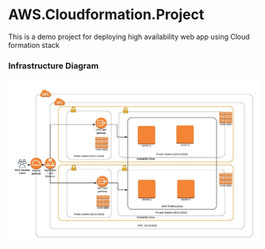 # AWS.Cloudformation.Project
This is a demo project for deploying high availability web app using Cloud formation stack

### Infrastructure Diagram 
![screeshot](https://github.com/metanitesh/AWS.Cloudformation.Project/blob/master/infrastructure-diagram/AWS-infrastructure-Diagram%20.jpeg "screeshot")


